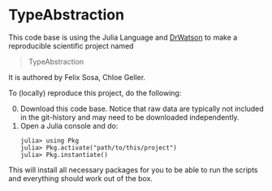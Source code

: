 # TypeAbstraction

This code base is using the Julia Language and [DrWatson](https://juliadynamics.github.io/DrWatson.jl/stable/)
to make a reproducible scientific project named
> TypeAbstraction

It is authored by Felix Sosa, Chloe Geller.

To (locally) reproduce this project, do the following:

0. Download this code base. Notice that raw data are typically not included in the
   git-history and may need to be downloaded independently.
1. Open a Julia console and do:
   ```
   julia> using Pkg
   julia> Pkg.activate("path/to/this/project")
   julia> Pkg.instantiate()
   ```

This will install all necessary packages for you to be able to run the scripts and
everything should work out of the box.
